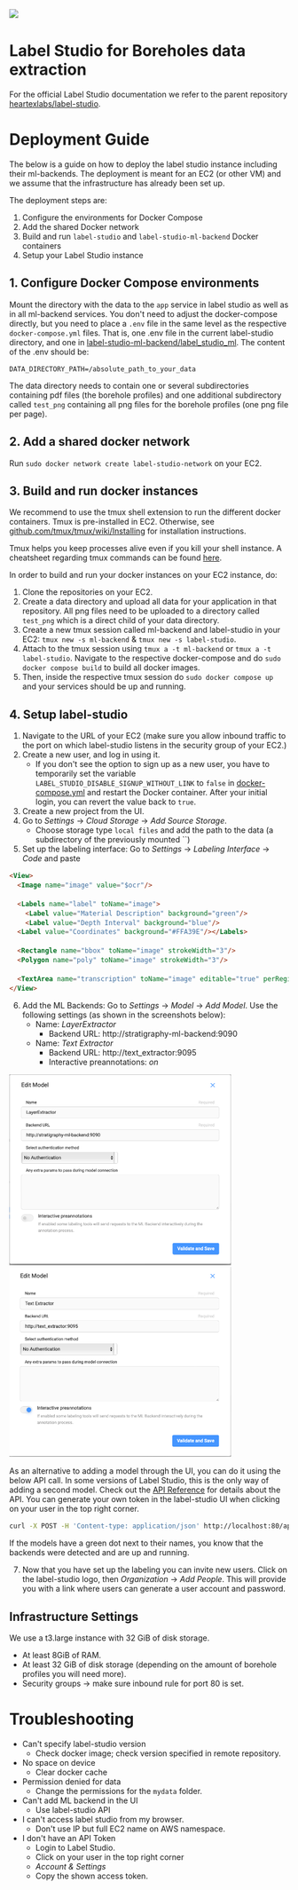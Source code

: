 <img src="https://user-images.githubusercontent.com/12534576/192582340-4c9e4401-1fe6-4dbb-95bb-fdbba5493f61.png"/>

# Label Studio for Boreholes data extraction

For the official Label Studio documentation we refer to the parent repository [heartexlabs/label-studio](https://github.com/heartexlabs/label-studio).

# Deployment Guide
The below is a guide on how to deploy the label studio instance including their ml-backends. The deployment is meant for an EC2 (or other VM) and we assume that the infrastructure has already been set up.

The deployment steps are:
1. Configure the environments for Docker Compose
2. Add the shared Docker network
3. Build and run `label-studio` and `label-studio-ml-backend` Docker containers
4. Setup your Label Studio instance

## 1. Configure Docker Compose environments

Mount the directory with the data to the `app` service in label studio as well as in all ml-backend services. You don't need to adjust the docker-compose directly, but you need to place a `.env` file in the same level as the respective `docker-compose.yml` files. That is, one .env file in the current label-studio directory, and one in [label-studio-ml-backend/label_studio_ml](https://github.com/redur/label-studio-ml-backend/tree/master/label_studio_ml). The content of the .env should be:
```.env
DATA_DIRECTORY_PATH=/absolute_path_to_your_data
```
The data directory needs to contain one or several subdirectories containing pdf files (the borehole profiles) and one additional subdirectory called `test_png` containing all png files for the borehole profiles (one png file per page).

## 2. Add a shared docker network
Run `sudo docker network create label-studio-network` on your EC2.

## 3. Build and run docker instances
We recommend to use the tmux shell extension to run the different docker containers. Tmux is pre-installed in EC2. Otherwise, see [github.com/tmux/tmux/wiki/Installing](https://github.com/tmux/tmux/wiki/Installing) for installation instructions.

Tmux helps you keep processes alive even if you kill your shell instance. A cheatsheet regarding tmux commands can be found [here](https://tmuxcheatsheet.com).

In order to build and run your docker instances on your EC2 instance, do:
1. Clone the repositories on your EC2.
2. Create a data directory and upload all data for your application in that repository. All png files need to be uploaded to a directory called `test_png` which is a direct child of your data directory.
3. Create a new tmux session called ml-backend and label-studio in your EC2: `tmux new -s ml-backend` &  `tmux new -s label-studio`.
4. Attach to the tmux session using `tmux a -t ml-backend` or `tmux a -t label-studio`. Navigate to the respective docker-compose and do `sudo docker compose build` to build all docker images.
5. Then, inside the respective tmux session do `sudo docker compose up` and your services should be up and running.


## 4. Setup label-studio
1. Navigate to the URL of your EC2 (make sure you allow inbound traffic to the port on which label-studio listens in the security group of your EC2.)
2. Create a new user, and log in using it.
   * If you don't see the option to sign up as a new user, you have to temporarily set the variable `LABEL_STUDIO_DISABLE_SIGNUP_WITHOUT_LINK` to `false` in [docker-compose.yml](docker-compose.yml) and restart the Docker container. After your initial login, you can revert the value back to `true`.
3. Create a new project from the UI.
4. Go to _Settings_ → _Cloud Storage_ → _Add Source Storage_.
   * Choose storage type `local files` and add the path to the data (a subdirectory of the previously mounted ``)
5. Set up the labeling interface: Go to _Settings_ → _Labeling Interface_ → _Code_ and paste
```html
<View>
  <Image name="image" value="$ocr"/>

  <Labels name="label" toName="image">
    <Label value="Material Description" background="green"/>
    <Label value="Depth Interval" background="blue"/>
  <Label value="Coordinates" background="#FFA39E"/></Labels>

  <Rectangle name="bbox" toName="image" strokeWidth="3"/>
  <Polygon name="poly" toName="image" strokeWidth="3"/>

  <TextArea name="transcription" toName="image" editable="true" perRegion="true" required="true" maxSubmissions="1" rows="5" placeholder="Recognized Text" displayMode="region-list"/>
</View>
```
6. Add the ML Backends: Go to _Settings_ → _Model_ → _Add Model_. Use the following settings (as shown in the screenshots below):
   * Name: _LayerExtractor_
     * Backend URL: http://stratigraphy-ml-backend:9090
   * Name: _Text Extractor_
     * Backend URL: http://text_extractor:9095
     * Interactive preannotations: _on_

<img src="readme-model-layer-extractor.png" width="400" />
<img src="readme-model-text-extractor.png" width="400" />

As an alternative to adding a model through the UI, you can do it using the below API call. In some versions of Label Studio, this is the only way of adding a second model. Check out the [API Reference](https://labelstud.io/api) for details about the API. You can generate your own token in the label-studio UI when clicking on your user in the top right corner.
```bash
curl -X POST -H 'Content-type: application/json' http://localhost:80/api/ml -H 'Authorization: Token TOKEN' --data '{"url": "http://BACKEND_HOST:BACKEND_PORT", "project": PROJECT_ID}'
```

If the models have a green dot next to their names, you know that the backends were detected and are up and running.

7. Now that you have set up the labeling you can invite new users. Click on the label-studio logo, then _Organization_ → _Add People_. This will provide you with a link where users can generate a user account and password.

## Infrastructure Settings
We use a t3.large instance with 32 GiB of disk storage.
- At least 8GiB of RAM.
- At least 32 GiB of disk storage (depending on the amount of borehole profiles you will need more).
- Security groups → make sure inbound rule for port 80 is set.


# Troubleshooting
- Can't specify label-studio version 
  - Check docker image; check version specified in remote repository.
- No space on device
  - Clear docker cache
- Permission denied for data
  - Change the permissions for the `mydata` folder.
- Can't add ML backend in the UI
  - Use label-studio API
- I can't access label studio from my browser.
  - Don't use IP but full EC2 name on AWS namespace.
- I don't have an API Token
  - Login to Label Studio.
  - Click on your user in the top right corner
  - _Account & Settings_
  - Copy the shown access token.
